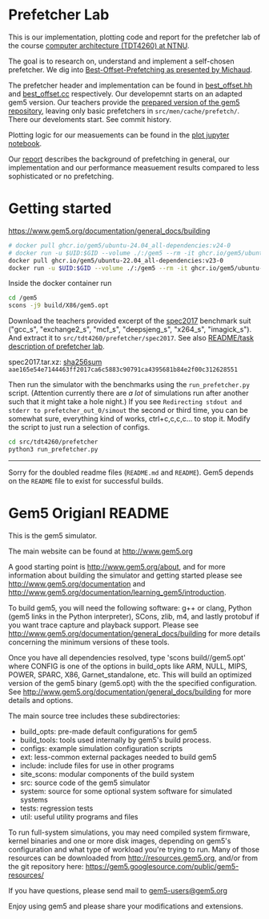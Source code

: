 # Prefetcher Lab
This is our implementation, plotting code and report for the prefetcher lab of the
course [computer architecture (TDT4260) at NTNU](https://www.ntnu.edu/studies/courses/TDT4260/2023).

The goal is to research on, understand and implement a self-chosen prefetcher.
We dig into [Best-Offset-Prefetching as presented by Michaud](https://inria.hal.science/hal-01254863v1).

The prefetcher header and implementation can be found in
[best_offset.hh](/src/mem/cache/prefetch/best_offset.hh) and
[best_offset.cc](/src/mem/cache/prefetch/best_offset.cc) respectively.
Our developemnt starts on an adapted gem5 version.
Our teachers provide the [prepared version of the gem5 repository](https://github.com/davidmetz/gem5-tdt4260),
leaving only basic prefetchers in `src/men/cache/prefetch/`. There our develoments start. See commit history.

Plotting logic for our measuements can be found in the [plot jupyter notebook](/_Plots_for_report/plot.ipynb).

Our [report](/report_prefechter_lab_bo/report_bop.pdf) describes the background of prefetching in general,
our implementation and our performance measuement results compared to less sophisticated or no prefetching.

# Getting started

https://www.gem5.org/documentation/general_docs/building
```bash
# docker pull ghcr.io/gem5/ubuntu-24.04_all-dependencies:v24-0
# docker run -u $UID:$GID --volume ./:/gem5 --rm -it ghcr.io/gem5/ubuntu-24.04_all-dependencies:v24-0
docker pull ghcr.io/gem5/ubuntu-22.04_all-dependencies:v23-0
docker run -u $UID:$GID --volume ./:/gem5 --rm -it ghcr.io/gem5/ubuntu-22.04_all-dependencies:v23-0
```

Inside the docker container run
```bash
cd /gem5
scons -j9 build/X86/gem5.opt
```

Download the teachers provided excerpt of the [spec2017](https://static.teloecho.eu/tdt4260/spec2017.tar.xz)
benchmark suit ("gcc_s", "exchange2_s", "mcf_s", "deepsjeng_s", "x264_s", "imagick_s").
And extract it to `src/tdt4260/prefetcher/spec2017`.
See also [README/task description of prefetcher lab](/src/tdt4260/README.md).

spec2017.tar.xz: [sha256sum](https://static.teloecho.eu/tdt4260/spec2017.tar.xz.sha256sum) `aae165e54e7144463ff2017ca6c5883c90791ca4395681b84e2f00c312628551`

Then run the simulator with the benchmarks using the `run_prefetcher.py` script. (Attention currently there are _a lot_ of simulations run after another such that it might take a hole night.) If you see `Redirecting stdout and stderr to prefetcher_out_0/simout` the second or third time, you can be somewhat sure, everything kind of works, ctrl+c,c,c,c... to stop it. Modify the script to just run a selection of configs.
```bash
cd src/tdt4260/prefetcher
python3 run_prefetcher.py
```

-----
Sorry for the doubled readme files (`README.md` and `README`).
Gem5 depends on the `README` file to exist for successful builds.
# Gem5 Origianl README

This is the gem5 simulator.

The main website can be found at http://www.gem5.org

A good starting point is http://www.gem5.org/about, and for
more information about building the simulator and getting started
please see http://www.gem5.org/documentation and
http://www.gem5.org/documentation/learning_gem5/introduction.

To build gem5, you will need the following software: g++ or clang,
Python (gem5 links in the Python interpreter), SCons, zlib, m4, and lastly
protobuf if you want trace capture and playback support. Please see
http://www.gem5.org/documentation/general_docs/building for more details
concerning the minimum versions of these tools.

Once you have all dependencies resolved, type 'scons
build/<CONFIG>/gem5.opt' where CONFIG is one of the options in build_opts like
ARM, NULL, MIPS, POWER, SPARC, X86, Garnet_standalone, etc. This will build an
optimized version of the gem5 binary (gem5.opt) with the the specified
configuration. See http://www.gem5.org/documentation/general_docs/building for
more details and options.

The main source tree includes these subdirectories:
   - build_opts: pre-made default configurations for gem5
   - build_tools: tools used internally by gem5's build process.
   - configs: example simulation configuration scripts
   - ext: less-common external packages needed to build gem5
   - include: include files for use in other programs
   - site_scons: modular components of the build system
   - src: source code of the gem5 simulator
   - system: source for some optional system software for simulated systems
   - tests: regression tests
   - util: useful utility programs and files

To run full-system simulations, you may need compiled system firmware, kernel
binaries and one or more disk images, depending on gem5's configuration and
what type of workload you're trying to run. Many of those resources can be
downloaded from http://resources.gem5.org, and/or from the git repository here:
https://gem5.googlesource.com/public/gem5-resources/

If you have questions, please send mail to gem5-users@gem5.org

Enjoy using gem5 and please share your modifications and extensions.
